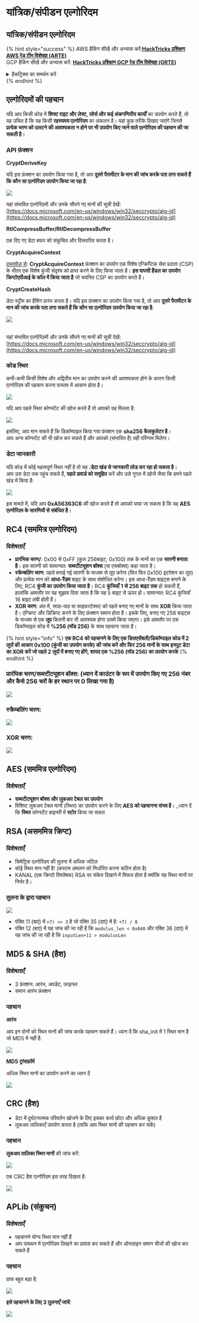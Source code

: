 # यांत्रिक/संपीडन एल्गोरिदम

## यांत्रिक/संपीडन एल्गोरिदम

{% hint style="success" %}
AWS हैकिंग सीखें और अभ्यास करें:<img src="/.gitbook/assets/arte.png" alt="" data-size="line">[**HackTricks प्रशिक्षण AWS रेड टीम विशेषज्ञ (ARTE)**](https://training.hacktricks.xyz/courses/arte)<img src="/.gitbook/assets/arte.png" alt="" data-size="line">\
GCP हैकिंग सीखें और अभ्यास करें: <img src="/.gitbook/assets/grte.png" alt="" data-size="line">[**HackTricks प्रशिक्षण GCP रेड टीम विशेषज्ञ (GRTE)**<img src="/.gitbook/assets/grte.png" alt="" data-size="line">](https://training.hacktricks.xyz/courses/grte)

<details>

<summary>हैकट्रिक्स का समर्थन करें</summary>

* [**सदस्यता योजनाएं**](https://github.com/sponsors/carlospolop) की जांच करें!
* **शामिल हों** 💬 [**डिस्कॉर्ड समूह**](https://discord.gg/hRep4RUj7f) या [**टेलीग्राम समूह**](https://t.me/peass) या **ट्विटर** 🐦 [**@hacktricks\_live**](https://twitter.com/hacktricks\_live)** पर हमें **फॉलो** करें।
* **हैकिंग ट्रिक्स साझा करें, हैकट्रिक्स** और [**हैकट्रिक्स क्लाउड**](https://github.com/carlospolop/hacktricks-cloud) github रेपो में PR जमा करके।

</details>
{% endhint %}

## एल्गोरिदमों की पहचान

यदि आप किसी कोड में **शिफ्ट राइट और लेफ्ट, ज़ोर्स और कई अंकगणितीय कार्यों** का उपयोग करते हैं, तो यह उचित है कि यह किसी **रहस्यमय एल्गोरिदम** का अंकलन है। यहां कुछ तरीके दिखाए जाएंगे जिनसे **प्रत्येक चरण को उलटने की आवश्यकता न होने पर भी उपयोग किए जाने वाले एल्गोरिदम की पहचान की जा सकती है**।

### API फ़ंक्शन

**CryptDeriveKey**

यदि इस फ़ंक्शन का उपयोग किया गया है, तो आप **दूसरे पैरामीटर के मान की जांच करके पता लगा सकते हैं कि कौन सा एल्गोरिदम उपयोग किया जा रहा है**:

![](<../../.gitbook/assets/image (156).png>)

यहां संभावित एल्गोरिदमों और उनके सौपने गए मानों की सूची देखें: [https://docs.microsoft.com/en-us/windows/win32/seccrypto/alg-id](https://docs.microsoft.com/en-us/windows/win32/seccrypto/alg-id)

**RtlCompressBuffer/RtlDecompressBuffer**

एक दिए गए डेटा बफर को संकुचित और विस्तारित करता है।

**CryptAcquireContext**

[दस्तावेज़ से](https://learn.microsoft.com/en-us/windows/win32/api/wincrypt/nf-wincrypt-cryptacquirecontexta): **CryptAcquireContext** फ़ंक्शन का उपयोग एक विशेष एन्क्रिप्टिक सेवा प्रदाता (CSP) के भीतर एक विशेष कुंजी संदृश्य को प्राप्त करने के लिए किया जाता है। **इस वापसी हैंडल का उपयोग क्रिप्टोएपीआई के कॉल में किया जाता है** जो चयनित CSP का उपयोग करते हैं।

**CryptCreateHash**

डेटा स्ट्रीम का हैशिंग प्रारंभ करता है। यदि इस फ़ंक्शन का उपयोग किया गया है, तो आप **दूसरे पैरामीटर के मान की जांच करके पता लगा सकते हैं कि कौन सा एल्गोरिदम उपयोग किया जा रहा है**:

![](<../../.gitbook/assets/image (549).png>)

\
यहां संभावित एल्गोरिदमों और उनके सौपने गए मानों की सूची देखें: [https://docs.microsoft.com/en-us/windows/win32/seccrypto/alg-id](https://docs.microsoft.com/en-us/windows/win32/seccrypto/alg-id)

### कोड स्थिर

कभी-कभी किसी विशेष और अद्वितीय मान का उपयोग करने की आवश्यकता होने के कारण किसी एल्गोरिदम की पहचान करना वास्तव में आसान होता है।

![](<../../.gitbook/assets/image (833).png>)

यदि आप पहले स्थिर कोण्स्टेंट की खोज करते हैं तो आपको यह मिलता है:

![](<../../.gitbook/assets/image (529).png>)

इसलिए, आप मान सकते हैं कि डिकॉम्पाइल किया गया फ़ंक्शन एक **sha256 कैलकुलेटर है**।\
आप अन्य कोण्स्टेंट की भी खोज कर सकते हैं और आपको (संभावित है) वही परिणाम मिलेगा।

### डेटा जानकारी

यदि कोड में कोई महत्वपूर्ण स्थिर नहीं है तो यह **.डेटा खंड से जानकारी लोड कर रहा हो सकता है**।\
आप उस डेटा तक पहुंच सकते हैं, **पहले डवार्ड को समूहित** करें और उसे गूगल में खोजें जैसा कि हमने पहले खंड में किया है:

![](<../../.gitbook/assets/image (531).png>)

इस मामले में, यदि आप **0xA56363C6** की खोज करते हैं तो आपको पाया जा सकता है कि यह **AES एल्गोरिदम के सारणियों से संबंधित है**।

## RC4 **(सममित्र एल्गोरिदम)**

### विशेषताएँ

* **प्रारंभिक चरण/**: 0x00 से 0xFF (कुल 256बाइट, 0x100) तक के मानों का एक **सारणी बनाता है**। इस सारणी को सामान्यत: **सब्स्टीट्यूशन बॉक्स** (या एसबॉक्स) कहा जाता है।
* **स्क्रैम्बलिंग चरण**: पहले बनाई गई सारणी के माध्यम से लूप करेगा (फिर फिर 0x100 इटरेशन का लूप) और प्रत्येक मान को **आधा-रैंडम** बाइट के साथ संशोधित करेगा। इस आधा-रैंडम बाइट्स बनाने के लिए, RC4 **कुंजी का उपयोग किया जाता है**। RC4 **कुंजियाँ** **1 से 256 बाइट तक** हो सकती हैं, हालांकि आमतौर पर यह सुझाव दिया जाता है कि यह 5 बाइट से ऊपर हो। सामान्यत: RC4 कुंजियाँ 16 बाइट लंबी होती हैं।
* **XOR चरण**: अंत में, सादा-पाठ या साइफरटेक्स्ट को पहले बनाए गए मानों के साथ **XOR** किया जाता है। एन्क्रिप्ट और डिक्रिप्ट करने के लिए फ़ंक्शन समान होता है। इसके लिए, बनाए गए 256 बाइट्स के माध्यम से एक **लूप** कितनी बार भी आवश्यक होगा उसमें किया जाएगा। इसे आमतौर पर एक डिकॉम्पाइल कोड में **%256 (मॉड 256)** के साथ पहचाना जाता है।

{% hint style="info" %}
**एक RC4 को पहचानने के लिए एक डिसएसेंबली/डिकॉम्पाइल कोड में 2 लूपों की आकार 0x100 (कुंजी का उपयोग करके) की जांच करें और फिर 256 मानों के साथ इनपुट डेटा का XOR करें जो पहले 2 लूपों में बनाए गए होंगे, शायद एक %256 (मॉड 256) का उपयोग करके**
{% endhint %}

### **प्रारंभिक चरण/सब्स्टीट्यूशन बॉक्स:** (ध्यान दें काउंटर के रूप में उपयोग किए गए 256 नंबर और कैसे 256 चरों के हर स्थान पर 0 लिखा गया है)

![](<../../.gitbook/assets/image (584).png>)

### **स्क्रैम्बलिंग चरण:**

![](<../../.gitbook/assets/image (835).png>)

### **XOR चरण:**

![](<../../.gitbook/assets/image (904).png>)

## **AES (सममित्र एल्गोरिदम)**

### **विशेषताएँ**

* **सब्स्टीट्यूशन बॉक्स और लुकअप टेबल का उपयोग**
* विशिष्ट लुकअप टेबल मानों (स्थिर) का उपयोग करने के लिए **AES को पहचानना संभव है**। _ध्यान दें कि **स्थिर** कोण्स्टेंट बाइनरी में **स्टोर** किया जा सकत
## RSA **(असममित्र क्रिप्ट)**

### विशेषताएँ

* सिमेट्रिक एल्गोरिदम की तुलना में अधिक जटिल
* कोई स्थिर मान नहीं है! (कस्टम अंमलन को निर्धारित करना कठिन होता है)
* KANAL (एक क्रिप्टो विश्लेषक) RSA पर संकेत दिखाने में विफल होता है क्योंकि यह स्थिर मानों पर निर्भर है।

### तुलना के द्वारा पहचान

![](<../../.gitbook/assets/image (1113).png>)

* पंक्ति 11 (बाएं) में `+7) >> 3` है जो पंक्ति 35 (दाएं) में है: `+7) / 8`
* पंक्ति 12 (बाएं) में यह जांच की जा रही है कि `modulus_len < 0x040` और पंक्ति 36 (दाएं) में यह जांच की जा रही है कि `inputLen+11 > modulusLen`

## MD5 & SHA (हैश)

### विशेषताएँ

* 3 फ़ंक्शन: आरंभ, अपडेट, फाइनल
* समान आरंभ फ़ंक्शन

### पहचान

**आरंभ**

आप इन दोनों को स्थिर मानों की जांच करके पहचान सकते हैं। ध्यान दें कि sha\_init में 1 स्थिर मान है जो MD5 में नहीं है:

![](<../../.gitbook/assets/image (406).png>)

**MD5 ट्रांसफ़ॉर्म**

अधिक स्थिर मानों का उपयोग करने का ध्यान दें

![](<../../.gitbook/assets/image (253) (1) (1).png>)

## CRC (हैश)

* डेटा में दुर्घटनात्मक परिवर्तन खोजने के लिए इसका कार्य छोटा और अधिक कुशल है
* लुकअप तालिकाएँ उपयोग करता है (ताकि आप स्थिर मानों की पहचान कर सकें)

### पहचान

**लुकअप तालिका स्थिर मानों** की जांच करें:

![](<../../.gitbook/assets/image (508).png>)

एक CRC हैश एल्गोरिदम इस तरह दिखता है:

![](<../../.gitbook/assets/image (391).png>)

## APLib (संकुचन)

### विशेषताएँ

* पहचानने योग्य स्थिर मान नहीं हैं
* आप पायथन में एल्गोरिदम लिखने का प्रयास कर सकते हैं और ऑनलाइन समान चीजों की खोज कर सकते हैं

### पहचान

ग्राफ बहुत बड़ा है:

![](<../../.gitbook/assets/image (207) (2) (1).png>)

**इसे पहचानने के लिए 3 तुलनाएँ जांचें**:

![](<../../.gitbook/assets/image (430).png>)
